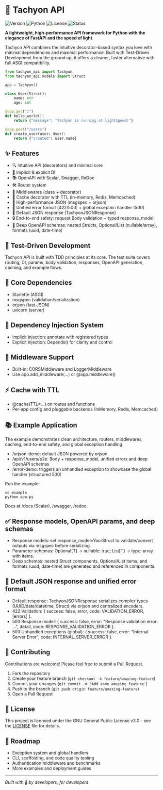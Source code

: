 # 🚀 Tachyon API

![Version](https://img.shields.io/badge/version-0.5.7-blue.svg)
![Python](https://img.shields.io/badge/python-3.10+-brightgreen.svg)
![License](https://img.shields.io/badge/license-GPL--3.0-orange.svg)
![Status](https://img.shields.io/badge/status-stable-brightgreen.svg)

**A lightweight, high-performance API framework for Python with the elegance of FastAPI and the speed of light.**

Tachyon API combines the intuitive decorator-based syntax you love with minimal dependencies and maximal performance. Built with Test-Driven Development from the ground up, it offers a cleaner, faster alternative with full ASGI compatibility.

```python
from tachyon_api import Tachyon
from tachyon_api.models import Struct

app = Tachyon()

class User(Struct):
    name: str
    age: int

@app.get("/")
def hello_world():
    return {"message": "Tachyon is running at lightspeed!"}

@app.post("/users")
def create_user(user: User):
    return {"created": user.name}
```

## ✨ Features

- 🔍 Intuitive API (decorators) and minimal core
- 🧩 Implicit & explicit DI
- 📚 OpenAPI with Scalar, Swagger, ReDoc
- 🛠️ Router system
- 🔄 Middlewares (class + decorator)
- 🧠 Cache decorator with TTL (in-memory, Redis, Memcached)
- 🚀 High-performance JSON (msgspec + orjson)
- 🧾 Unified error format (422/500) + global exception handler (500)
- 🧰 Default JSON response (TachyonJSONResponse)
- 🔒 End-to-end safety: request Body validation + typed response_model
- 📘 Deep OpenAPI schemas: nested Structs, Optional/List (nullable/array), formats (uuid, date-time)

## 🧪 Test-Driven Development

Tachyon API is built with TDD principles at its core. The test suite covers routing, DI, params, body validation, responses, OpenAPI generation, caching, and example flows.

## 🔌 Core Dependencies

- Starlette (ASGI)
- msgspec (validation/serialization)
- orjson (fast JSON)
- uvicorn (server)

## 💉 Dependency Injection System

- Implicit injection: annotate with registered types
- Explicit injection: Depends() for clarity and control

## 🔄 Middleware Support

- Built-in: CORSMiddleware and LoggerMiddleware
- Use app.add_middleware(...) or @app.middleware()

## ⚡ Cache with TTL

- @cache(TTL=...) on routes and functions
- Per-app config and pluggable backends (InMemory, Redis, Memcached)

## 📚 Example Application

The example demonstrates clean architecture, routers, middlewares, caching, end-to-end safety, and global exception handling:

- /orjson-demo: default JSON powered by orjson
- /api/v1/users/e2e: Body + response_model, unified errors and deep OpenAPI schemas
- /error-demo: triggers an unhandled exception to showcase the global handler (structured 500)

Run the example:

```
cd example
python app.py
```

Docs at /docs (Scalar), /swagger, /redoc.

## ✅ Response models, OpenAPI params, and deep schemas

- Response models: set response_model=YourStruct to validate/convert outputs via msgspec before serializing.
- Parameter schemas: Optional[T] → nullable: true; List[T] → type: array with items.
- Deep schemas: nested Struct components, Optional/List items, and formats (uuid, date-time) are generated and referenced in components.

## 🧾 Default JSON response and unified error format

- Default response: TachyonJSONResponse serializes complex types (UUID/date/datetime, Struct) via orjson and centralized encoders.
- 422 Validation: { success: false, error, code: VALIDATION_ERROR, [errors] }.
- 500 Response model: { success: false, error: "Response validation error: ...", detail, code: RESPONSE_VALIDATION_ERROR }.
- 500 Unhandled exceptions (global): { success: false, error: "Internal Server Error", code: INTERNAL_SERVER_ERROR }.

## 📝 Contributing

Contributions are welcome! Please feel free to submit a Pull Request.

1. Fork the repository
2. Create your feature branch (`git checkout -b feature/amazing-feature`)
3. Commit your changes (`git commit -m 'Add some amazing feature'`)
4. Push to the branch (`git push origin feature/amazing-feature`)
5. Open a Pull Request

## 📜 License

This project is licensed under the GNU General Public License v3.0 - see the [LICENSE](LICENSE) file for details.

## 🔮 Roadmap

- Exception system and global handlers
- CLI, scaffolding, and code quality tooling
- Authentication middleware and benchmarks
- More examples and deployment guides

---

*Built with 💜 by developers, for developers*
